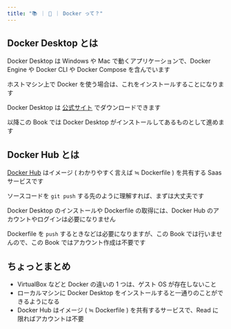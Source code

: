 ```yaml
---
title: "📚 ｜ 🐳 ｜ Docker って？"
---
```

## Docker Desktop とは
Docker Desktop は Windows や Mac で動くアプリケーションで、Docker Engine や Docker CLI や Docker Compose を含んでいます

ホストマシン上で Docker を使う場合は、これをインストールすることになります

Docker Desktop は [公式サイト](https://docs.docker.jp/desktop/index.html#desktop-download-and-install) でダウンロードできます

以降この Book では Docker Desktop がインストールしてあるものとして進めます

## Docker Hub とは
[Docker Hub](https://hub.docker.com/) はイメージ ( わかりやすく言えば ≒ Dockerfile ) を共有する Saas サービスです

ソースコードを `git push` する先のように理解すれば、まずは大丈夫です

Docker Desktop のインストールや Dockerfile の取得には、Docker Hub のアカウントやログインは必要になりません

Dockerfile を `push` するときなどは必要になりますが、この Book では行いませんので、この Book ではアカウント作成は不要です

## ちょっとまとめ
- VirtualBox などと Docker の違いの 1 つは、ゲスト OS が存在しないこと
- ローカルマシンに Docker Desktop をインストールすると一通りのことができるようになる
- Docker Hub はイメージ ( ≒ Dockerfile ) を共有するサービスで、Read に限ればアカウントは不要
